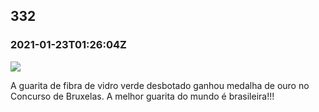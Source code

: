   

332
---

### 2021-01-23T01:26:04Z

![](https://bebiodicionario-com.s3.amazonaws.com/media/posts/202101/140742858_2747098602268511_8759069534909636863_n_17881186997069958.jpg)

A guarita de fibra de vidro verde desbotado ganhou medalha de ouro no Concurso de Bruxelas. A melhor guarita do mundo é brasileira!!!

